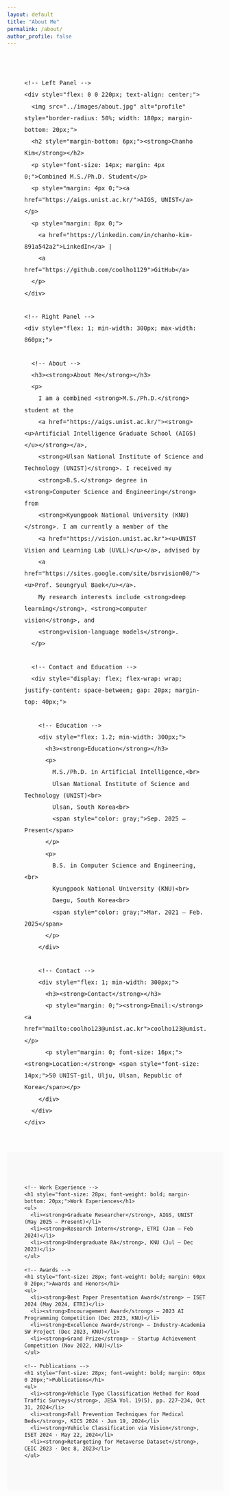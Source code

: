 ```yaml
---
layout: default
title: "About Me"
permalink: /about/
author_profile: false
---
```


<!-- Main Wrapper -->
<div style="max-width: 1080px; margin: 0 auto; padding: 40px; line-height: 1.7; font-size: 16px; font-family: sans-serif;">

  <!-- Top Flex Layout -->
  <div style="display: flex; flex-wrap: wrap; gap: 40px; align-items: flex-start;">

    <!-- Left Panel -->
    <div style="flex: 0 0 220px; text-align: center;">
      <img src="../images/about.jpg" alt="profile" style="border-radius: 50%; width: 180px; margin-bottom: 20px;">
      <h2 style="margin-bottom: 6px;"><strong>Chanho Kim</strong></h2>
      <p style="font-size: 14px; margin: 4px 0;">Combined M.S./Ph.D. Student</p>
      <p style="margin: 4px 0;"><a href="https://aigs.unist.ac.kr/">AIGS, UNIST</a></p>
      <p style="margin: 8px 0;">
        <a href="https://linkedin.com/in/chanho-kim-891a542a2">LinkedIn</a> |
        <a href="https://github.com/coolho1129">GitHub</a>
      </p>
    </div>

    <!-- Right Panel -->
    <div style="flex: 1; min-width: 300px; max-width: 860px;">

      <!-- About -->
      <h3><strong>About Me</strong></h3>
      <p>
        I am a combined <strong>M.S./Ph.D.</strong> student at the 
        <a href="https://aigs.unist.ac.kr/"><strong><u>Artificial Intelligence Graduate School (AIGS)</u></strong></a>, 
        <strong>Ulsan National Institute of Science and Technology (UNIST)</strong>. I received my 
        <strong>B.S.</strong> degree in <strong>Computer Science and Engineering</strong> from 
        <strong>Kyungpook National University (KNU)</strong>. I am currently a member of the 
        <a href="https://vision.unist.ac.kr"><u>UNIST Vision and Learning Lab (UVLL)</u></a>, advised by 
        <a href="https://sites.google.com/site/bsrvision00/"><u>Prof. Seungryul Baek</u></a>. 
        My research interests include <strong>deep learning</strong>, <strong>computer vision</strong>, and 
        <strong>vision-language models</strong>.
      </p>

      <!-- Contact and Education -->
      <div style="display: flex; flex-wrap: wrap; justify-content: space-between; gap: 20px; margin-top: 40px;">

        <!-- Education -->
        <div style="flex: 1.2; min-width: 300px;">
          <h3><strong>Education</strong></h3>
          <p>
            M.S./Ph.D. in Artificial Intelligence,<br>
            Ulsan National Institute of Science and Technology (UNIST)<br>
            Ulsan, South Korea<br>
            <span style="color: gray;">Sep. 2025 – Present</span>
          </p>
          <p>
            B.S. in Computer Science and Engineering,<br>
            Kyungpook National University (KNU)<br>
            Daegu, South Korea<br>
            <span style="color: gray;">Mar. 2021 – Feb. 2025</span>
          </p>
        </div>

        <!-- Contact -->
        <div style="flex: 1; min-width: 300px;">
          <h3><strong>Contact</strong></h3>
          <p style="margin: 0;"><strong>Email:</strong> <a href="mailto:coolho123@unist.ac.kr">coolho123@unist.ac.kr</a></p>
          <p style="margin: 0; font-size: 16px;"><strong>Location:</strong> <span style="font-size: 14px;">50 UNIST-gil, Ulju, Ulsan, Republic of Korea</span></p>
        </div>
      </div>
    </div>
  </div>
</div>

<!-- Section Wrapper -->
<div style="background: #f9f9f9; padding: 60px 0;">
  <div style="max-width: 1080px; margin: 0 auto; padding: 0 40px;">

    <!-- Work Experience -->
    <h1 style="font-size: 28px; font-weight: bold; margin-bottom: 20px;">Work Experiences</h1>
    <ul>
      <li><strong>Graduate Researcher</strong>, AIGS, UNIST (May 2025 – Present)</li>
      <li><strong>Research Intern</strong>, ETRI (Jan – Feb 2024)</li>
      <li><strong>Undergraduate RA</strong>, KNU (Jul – Dec 2023)</li>
    </ul>

    <!-- Awards -->
    <h1 style="font-size: 28px; font-weight: bold; margin: 60px 0 20px;">Awards and Honors</h1>
    <ul>
      <li><strong>Best Paper Presentation Award</strong> – ISET 2024 (May 2024, ETRI)</li>
      <li><strong>Encouragement Award</strong> – 2023 AI Programming Competition (Dec 2023, KNU)</li>
      <li><strong>Excellence Award</strong> – Industry-Academia SW Project (Dec 2023, KNU)</li>
      <li><strong>Grand Prize</strong> – Startup Achievement Competition (Nov 2022, KNU)</li>
    </ul>

    <!-- Publications -->
    <h1 style="font-size: 28px; font-weight: bold; margin: 60px 0 20px;">Publications</h1>
    <ul>
      <li><strong>Vehicle Type Classification Method for Road Traffic Surveys</strong>, JESA Vol. 19(5), pp. 227–234, Oct 31, 2024</li>
      <li><strong>Fall Prevention Techniques for Medical Beds</strong>, KICS 2024 · Jun 19, 2024</li>
      <li><strong>Vehicle Classification via Vision</strong>, ISET 2024 · May 22, 2024</li>
      <li><strong>Retargeting for Metaverse Dataset</strong>, CEIC 2023 · Dec 8, 2023</li>
    </ul>

  </div>
</div>











